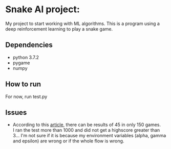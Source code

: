 # Snake AI project:

My project to start working with ML algorithms. This is a program using a deep reinforcement learning to play a snake game.

## Dependencies

- python 3.7.2
- pygame
- numpy

## How to run

For now, run test.py

## Issues

- According to this [article](https://towardsdatascience.com/how-to-teach-an-ai-to-play-games-deep-reinforcement-learning-28f9b920440a), there can be results of 45 in only 150 games.<br />
I ran the test more than 1000 and did not get a highscore greater than 3...
I'm not sure if it is because my environment variables (alpha, gamma and epsilon) are wrong or if the whole flow is wrong.



